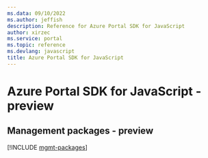 ```yaml
---
ms.data: 09/10/2022
ms.author: jeffish
description: Reference for Azure Portal SDK for JavaScript
author: xirzec
ms.service: portal
ms.topic: reference
ms.devlang: javascript
title: Azure Portal SDK for JavaScript
---
```

# Azure Portal SDK for JavaScript - preview

## Management packages - preview
[!INCLUDE [mgmt-packages](portal-mgmt-index.md)]